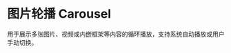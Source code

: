 # 图片轮播 Carousel

用于展示多张图片、视频或内嵌框架等内容的循环播放，支持系统自动播放或用户手动切换。

<script setup>
import CarouselBasicUse from "./component/carousel-basic-use.md"
import CarouselAutoPlay from "./component/carousel-auto-play.md"
import CarouselIndicator from "./component/carousel-indicator.md"
import CarouselDirection from "./component/carousel-direction.md"
import CarouselCard from "./component/carousel-card.md"
import CarouselAnimation from "./component/carousel-animation.md"
import CarouselApi from "./component/carousel-api.md"
</script>

<carousel-basic-use />
<carousel-auto-play />
<carousel-indicator />
<carousel-direction />
<carousel-card />
<carousel-animation />
<carousel-api />
